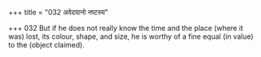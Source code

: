 +++
title = "032 अवेदयानो नष्टस्य"

+++
032	But if he does not really know the time and the place (where it was) lost, its colour, shape, and size, he is worthy of a fine equal (in value) to the (object claimed).